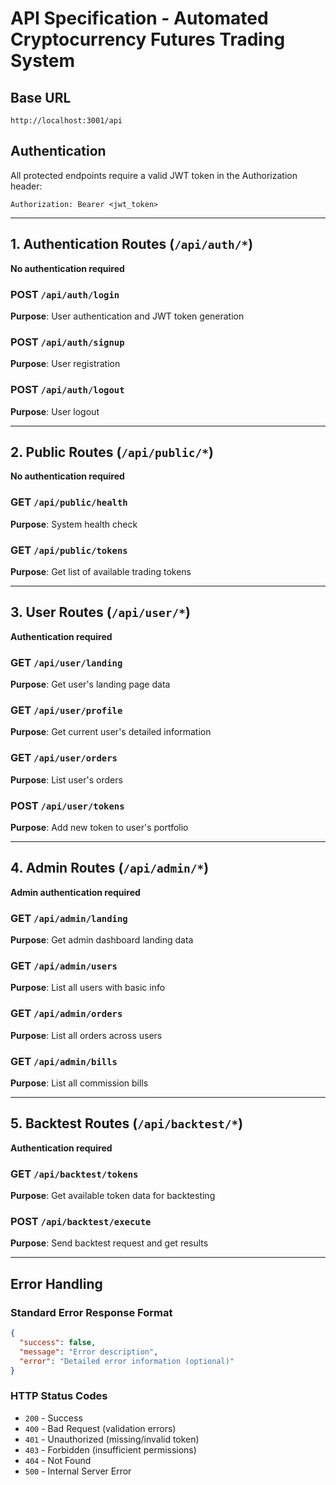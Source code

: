 # API Specification - Automated Cryptocurrency Futures Trading System

## Base URL
```
http://localhost:3001/api
```

## Authentication
All protected endpoints require a valid JWT token in the Authorization header:
```
Authorization: Bearer <jwt_token>
```

---

## 1. Authentication Routes (`/api/auth/*`)
**No authentication required**

### POST `/api/auth/login`
**Purpose**: User authentication and JWT token generation

### POST `/api/auth/signup`
**Purpose**: User registration

### POST `/api/auth/logout`
**Purpose**: User logout

---

## 2. Public Routes (`/api/public/*`)
**No authentication required**

### GET `/api/public/health`
**Purpose**: System health check

### GET `/api/public/tokens`
**Purpose**: Get list of available trading tokens

---

## 3. User Routes (`/api/user/*`)
**Authentication required**

### GET `/api/user/landing`
**Purpose**: Get user's landing page data

### GET `/api/user/profile`
**Purpose**: Get current user's detailed information

### GET `/api/user/orders`
**Purpose**: List user's orders

### POST `/api/user/tokens`
**Purpose**: Add new token to user's portfolio

---

## 4. Admin Routes (`/api/admin/*`)
**Admin authentication required**

### GET `/api/admin/landing`
**Purpose**: Get admin dashboard landing data

### GET `/api/admin/users`
**Purpose**: List all users with basic info

### GET `/api/admin/orders`
**Purpose**: List all orders across users

### GET `/api/admin/bills`
**Purpose**: List all commission bills

---

## 5. Backtest Routes (`/api/backtest/*`)
**Authentication required**

### GET `/api/backtest/tokens`
**Purpose**: Get available token data for backtesting

### POST `/api/backtest/execute`
**Purpose**: Send backtest request and get results

---

## Error Handling

### Standard Error Response Format
```json
{
  "success": false,
  "message": "Error description",
  "error": "Detailed error information (optional)"
}
```

### HTTP Status Codes
- `200` - Success
- `400` - Bad Request (validation errors)
- `401` - Unauthorized (missing/invalid token)
- `403` - Forbidden (insufficient permissions)
- `404` - Not Found
- `500` - Internal Server Error
